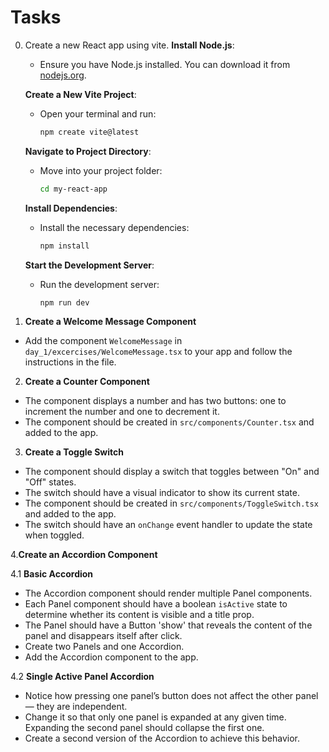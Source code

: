 # Tasks

0. Create a new React app using vite.
    **Install Node.js**:
    - Ensure you have Node.js installed. You can download it from [nodejs.org](https://nodejs.org/).

    **Create a New Vite Project**:
    - Open your terminal and run:

        ```sh
        npm create vite@latest
        ```

    **Navigate to Project Directory**:

    - Move into your project folder:

        ```sh
        cd my-react-app
        ```

    **Install Dependencies**:

    - Install the necessary dependencies:

        ```sh
        npm install
        ```

    **Start the Development Server**:

    - Run the development server:

        ```sh
        npm run dev
        ```

1. **Create a Welcome Message Component**

- Add the component `WelcomeMessage` in `day_1/excercises/WelcomeMessage.tsx` to your app and follow the instructions in the file.

2. **Create a Counter Component**

- The component displays a number and has two buttons: one to increment the number and one to decrement it.
- The component should be created in `src/components/Counter.tsx` and added to the app.

3. **Create a Toggle Switch**

- The component should display a switch that toggles between "On" and "Off" states.
- The switch should have a visual indicator to show its current state.
- The component should be created in `src/components/ToggleSwitch.tsx` and added to the app.
- The switch should have an `onChange` event handler to update the state when toggled.

4.**Create an Accordion Component**

4.1 **Basic Accordion**

- The Accordion component should render multiple Panel components.
- Each Panel component should have a boolean `isActive` state to determine whether its content is visible and a title prop.
- The Panel should have a Button 'show' that reveals the content of the panel and disappears itself after click.
- Create two Panels and one Accordion.
- Add the Accordion component to the app.

 4.2 **Single Active Panel Accordion**

- Notice how pressing one panel’s button does not affect the other panel — they are independent.
- Change it so that only one panel is expanded at any given time. Expanding the second panel should collapse the first one.
- Create a second version of the Accordion to achieve this behavior.
